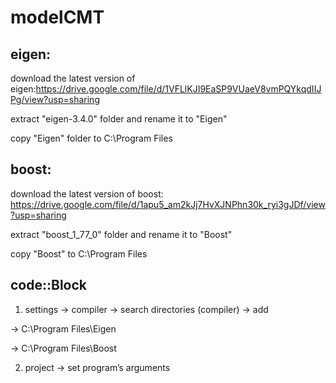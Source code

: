 # modelCMT

## eigen:
download the latest version of eigen:https://drive.google.com/file/d/1VFLlKJI9EaSP9VUaeV8vmPQYkqdIIJPg/view?usp=sharing
  
  extract "eigen-3.4.0" folder and rename it to "Eigen"
  
  copy "Eigen" folder to C:\Program Files 

## boost:
download the latest version of boost: https://drive.google.com/file/d/1apu5_am2kJj7HvXJNPhn30k_ryi3gJDf/view?usp=sharing

  extract "boost_1_77_0" folder and rename it to "Boost"
  
  copy "Boost" to C:\Program Files 


## code::Block
1. settings -> compiler -> search directories (compiler) -> add 

  -> C:\Program Files\Eigen
  
  -> C:\Program Files\Boost

2. project -> set program’s arguments
